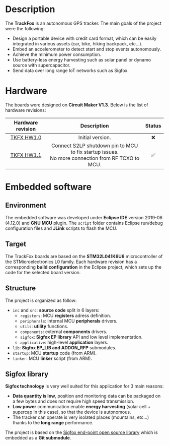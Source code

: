 # Description

The **TrackFox** is an autonomous GPS tracker. The main goals of the project were the following:

* Design a portable device with credit card format, which can be easily integrated in various assets (car, bike, hiking backpack, etc...).
* Embed an accelerometer to detect start and stop events autonomously.
* Achieve the minimum power consumption.
* Use battery-less energy harvesting such as solar panel or dynamo source with supercapacitor.
* Send data over long range IoT networks such as Sigfox.

# Hardware

The boards were designed on **Circuit Maker V1.3**. Below is the list of hardware revisions:

| Hardware revision | Description | Status |
|:---:|:---:|:---:|
| [TKFX HW1.0](https://365.altium.com/files/CB5EF2D6-C92D-11EB-A2F6-0A0ABF5AFC1B) | Initial version. | :x: |
| [TKFX HW1.1](https://365.altium.com/files/C69B8131-C92D-11EB-A2F6-0A0ABF5AFC1B) | Connect S2LP shutdown pin to MCU to fix startup issues.<br>No more connection from RF TCXO to MCU. | :white_check_mark: |

# Embedded software

## Environment

The embedded software was developed under **Eclipse IDE** version 2019-06 (4.12.0) and **GNU MCU** plugin. The `script` folder contains Eclipse run/debug configuration files and **JLink** scripts to flash the MCU.

## Target

The TrackFox boards are based on the **STM32L041K6U6** microcontroller of the STMicroelectronics L0 family. Each hardware revision has a corresponding **build configuration** in the Eclipse project, which sets up the code for the selected board version.

## Structure

The project is organized as follow:

* `inc` and `src`: **source code** split in 6 layers:
    * `registers`: MCU **registers** adress definition.
    * `peripherals`: internal MCU **peripherals** drivers.
    * `utils`: **utility** functions.
    * `components`: external **components** drivers.
    * `sigfox`: **Sigfox EP library** API and low level implementation.
    * `applicative`: high-level **application** layers.
* `lib`: **Sigfox EP_LIB and ADDON_RFP** submodules.
* `startup`: MCU **startup** code (from ARM).
* `linker`: MCU **linker** script (from ARM).

## Sigfox library

**Sigfox technology** is very well suited for this application for 3 main reasons:

* **Data quantity is low**, position and monitoring data can be packaged on a few bytes and does not require high speed transmission.
* **Low power** communication enable **energy harvesting** (solar cell + supercap in this case), so that the device is autonomous.
* The tracker can operate is very isolated places (mountains, etc...) thanks to the **long range** performance.

The project is based on the [Sigfox end-point open source library](https://github.com/sigfox-tech-radio/sigfox-ep-lib) which is embedded as a **Git submodule**.
